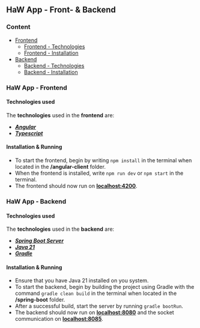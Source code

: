 ## HaW App - Front- & Backend

### Content
- [Frontend](#aw-app---frontend)
  - [Frontend - Technologies](#technologies-used)
  - [Frontend - Installation](#installation--running)
- [Backend](#aw-app---backend)
  - [Backend - Technologies](#technologies-used-1)
  - [Backend - Installation](#installation--running-1)

### HaW App - Frontend

#### Technologies used

The **technologies** used in the **frontend** are:
- [***Angular***](https://angular.io/)
- [***Typescript***](https://www.typescriptlang.org/)

#### Installation & Running

- To start the frontend, begin by writing `npm install` in the terminal when located in the **/angular-client** folder.
- When the frontend is installed, write `npm run dev` or `npm start` in the terminal.
- The frontend should now run on [**localhost:4200**](http://localhost:4200).

### HaW App - Backend

#### Technologies used

The **technologies** used in the **backend** are:
- [***Spring Boot Server***](https://spring.io/projects/spring-boot)
- [***Java 21***](https://docs.oracle.com/en/java/javase/21/)
- [***Gradle***](https://gradle.org/)


#### Installation & Running

- Ensure that you have Java 21 installed on you system.
- To start the backend, begin by building the project using Gradle with the command `gradle clean build` in the terminal when located in the **/spring-boot** folder.
- After a successful build, start the server by running `gradle bootRun`.
- The backend should now run on [**localhost:8080**](http://localhost:8080) and the socket communication on [**localhost:8085**](http://localhost:8085).
